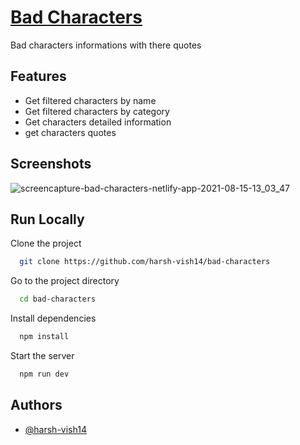 
# [Bad Characters](https://bad-characters.netlify.app/)

Bad characters informations with there quotes


## Features

- Get filtered characters by name 
- Get filtered characters by category
- Get characters detailed information
- get characters quotes

  
## Screenshots

![screencapture-bad-characters-netlify-app-2021-08-15-13_03_47](https://user-images.githubusercontent.com/67375762/129470763-16ffbece-3d34-4f17-8918-72692d0561bf.png)
  
## Run Locally

Clone the project

```bash
  git clone https://github.com/harsh-vish14/bad-characters
```

Go to the project directory

```bash
  cd bad-characters
```

Install dependencies

```bash
  npm install
```

Start the server

```bash
  npm run dev
```

  
## Authors

- [@harsh-vish14](https://github.com/harsh-vish14)

  
